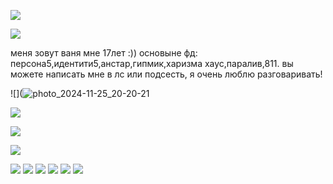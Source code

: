 
![](https://64.media.tumblr.com/e1ec876b22583bcf29326f14ab3efced/1f08f6a4f4b0f7f7-60/s540x810/6bc8f50955f3fc702b854d63bc163c33a39fb674.gifv)

![](https://64.media.tumblr.com/0cbf47404507780c3dd9b13ca2f96278/53b02589cc9b90dc-0b/s640x960/9ba57be71e06c4f0f820b1636559ce69a54f9eae.gifv)

меня зовут ваня мне 17лет :)) основыне фд: персона5,идентити5,анстар,гипмик,харизма хаус,паралив,811. вы можете написать мне в лс или подсесть, я очень люблю разговаривать! 

![](![photo_2024-11-25_20-20-21](https://github.com/user-attachments/assets/c68dc09b-cc37-4deb-be07-b150648519eb)

![](https://64.media.tumblr.com/a7bed8a4ce39e3dc2f82cd1731f98e33/b0bbfd97e161b6d8-8d/s75x75_c1/09af57a4908c9d99e685394f0fe6f6e3a21fbcd0.gifv)

![](https://64.media.tumblr.com/0cbf47404507780c3dd9b13ca2f96278/53b02589cc9b90dc-0b/s640x960/9ba57be71e06c4f0f820b1636559ce69a54f9eae.gifv)

![](https://64.media.tumblr.com/a699ec3b6aacf9650bd105cea95f496f/435a5ac68db5c1d4-ce/s75x75_c1/06cc6cfdc2a15eaf3dbcc62d76f52e34729a9a55.gifv)

![](https://64.media.tumblr.com/b72427a098959373560c0862dd8c12a0/0c50539804864d84-f5/s100x200/73a2b59da61ef2eea94d1bdb84ef49245c3b5b9c.pnj) ![](https://64.media.tumblr.com/dcdddd0b6be222edc5870bcfa9a4a62e/0c50539804864d84-66/s100x200/41ebae965c0dcd991ec96b024258e3bc57ecd297.pnj) ![](https://64.media.tumblr.com/50b0d1ef3089e695e359d076d9cdc8cf/75d16fe9c791f293-8a/s250x400/720d9699ad5195bca11caf562ac805f18f88e888.gifv)  ![](https://64.media.tumblr.com/a7f21c7ea25d2f7682d8c9d1df73831f/f38e4805dd67badc-da/s100x200/1f16a715857b90bf8d50524f84a0522aed90795e.pnj) ![](https://64.media.tumblr.com/d9616ab492079cf7f18c1c9cc28ca9af/0cca1253b9275575-65/s100x200/a1fb5fd88f369b8673358ab09d1ebfb7b53301aa.gifv) ![](https://64.media.tumblr.com/a2afad9337784cc5bb2858ed0c04bc01/4d34e0a2df867355-7c/s100x200/d7a78b208bc8076b1092e124272269ca19f12aca.gifv)
